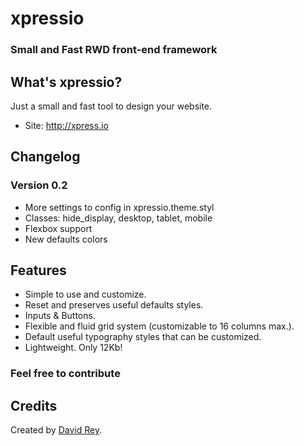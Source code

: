 # xpressio
### Small and Fast RWD front-end framework

## What's xpressio?
Just a small and fast tool to design your website.

+ Site: http://xpress.io

## Changelog

### Version 0.2

+ More settings to config in xpressio.theme.styl
+ Classes: hide_display, desktop, tablet, mobile
+ Flexbox support
+ New defaults colors

## Features

+ Simple to use and customize.
+ Reset and preserves useful defaults styles.
+ Inputs & Buttons.
+ Flexible and fluid grid system (customizable to 16 columns max.).
+ Default useful typography styles that can be customized.
+ Lightweight. Only 12Kb!

### Feel free to contribute

## Credits
Created by [David Rey](http://twitter.com/dreyacosta).